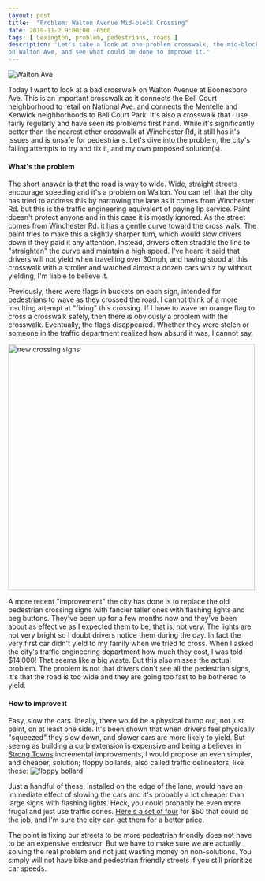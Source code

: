 ```yaml
---
layout: post
title:  "Problem: Walton Avenue Mid-block Crossing"
date: 2019-11-2 9:00:00 -0500
tags: [ Lexington, problem, pedestrians, roads ]
description: "Let's take a look at one problem crosswalk, the mid-block crossing
on Walton Ave, and see what could be done to improve it."
---
```


![Walton Ave]({{site.baseurl}}/assets/img/walton-ave.png)

Today I want to look at a bad crosswalk on Walton Avenue at Boonesboro Ave. This
is an important crosswalk as it connects the Bell Court neighborhood to retail
on National Ave. and connects the Mentelle and Kenwick neighborhoods to Bell
Court Park. It's also a crosswalk that I use fairly regularly and have seen its
problems first hand. While it's significantly better than the nearest other
crosswalk at Winchester Rd, it still has it's issues and is unsafe for
pedestrians. Let's dive into the problem, the city's failing attempts to
try and fix it, and my own proposed solution(s).

#### What's the problem

The short answer is that the road is way to wide. Wide, straight streets
encourage speeding and it's a problem on Walton. You can tell that the city has tried to
address this by narrowing the lane as it comes from Winchester Rd. but this is
the traffic engineering equivalent of paying lip service. Paint doesn't protect
anyone and in this case it is mostly ignored. As the street comes from
Winchester Rd. it has a gentle curve toward the cross walk. The paint tries to
make this a slightly sharper turn, which would slow drivers down if they paid it
any attention. Instead, drivers often straddle the line to "straighten" the 
curve and maintain a high speed. I've heard it said that drivers will not yield
when travelling over 30mph, and having stood at this crosswalk with a stroller
and watched almost a dozen cars whiz by without yielding, I'm liable to believe
it.

Previously, there were flags in buckets on each sign, intended for pedestrians
to wave as they crossed the road. I cannot think of a more insulting attempt at
"fixing" this crossing. If I have to wave an orange flag to cross a crosswalk
safely, then there is obviously a problem with the crosswalk. Eventually, the
flags disappeared. Whether they were stolen or someone in the traffic department
realized how absurd it was, I cannot say.

<img style="height: 500px" src="{{site.baseurl}}/assets/img/new-crossing-signs2.jpg" alt="new crossing signs">

A more recent "improvement" the city has done is to replace the old pedestrian
crossing signs with fancier taller ones with flashing lights and beg buttons.
They've been up for a few months now and they've been about as effective as I
expected them to be, that is, not very. The lights are not very bright so I
doubt drivers notice them during the day. In fact the very first car didn't yield to my family
when we tried to cross. When I asked the city's traffic engineering department
how much they cost, I was told $14,000! That seems like a big waste.
But this also misses the actual problem. The problem is
not that drivers don't see all the pedestrian signs, it's that the road is too
wide and they are going too fast to be bothered to yield.

#### How to improve it

Easy, slow the cars.
Ideally, there would be a physical bump out, not just paint, on at least one
side. It's been shown that when drivers feel physically "squeezed" they slow
down, and slower cars are more likely to yield. But seeing as building a curb
extension is expensive and being a believer in [Strong Towns](https://strongtowns.org)
incremental improvements, I would propose an even simpler, and cheaper,
solution; floppy bollards, also called traffic delineators, like these:
![floppy bollard]({{site.baseurl}}/assets/img/floppy-bollard.png)

Just a handful of these, installed on the edge of the lane, would have an
immediate effect of slowing the cars and it's probably a lot cheaper than large
signs with flashing lights. Heck, you could probably be even more frugal and
just use traffic cones. 
[Here's a set of four](https://www.amazon.com/Sunnyglade-Collapsible-Traffic-Purpose-Reflective/dp/B07GVDLXL9/)
for $50 that could do the job, and I'm sure the city can get them for a better
price. 

The point is fixing our streets to be more pedestrian friendly does not
have to be an expensive endeavor. But we have to make sure we are actually
solving the real problem and not just wasting money on non-solutions. You simply
will not have bike and pedestrian friendly streets if you still prioritize car
speeds.
